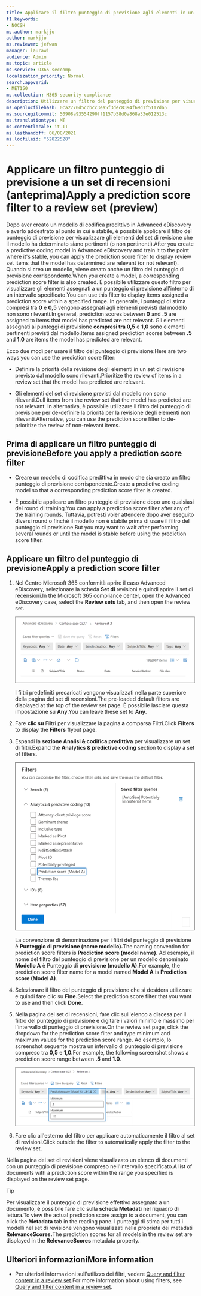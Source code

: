 ```yaml
---
title: Applicare il filtro punteggio di previsione agli elementi in un set di recensioni
f1.keywords:
- NOCSH
ms.author: markjjo
author: markjjo
ms.reviewer: jefwan
manager: laurawi
audience: Admin
ms.topic: article
ms.service: O365-seccomp
localization_priority: Normal
search.appverid:
- MET150
ms.collection: M365-security-compliance
description: Utilizzare un filtro del punteggio di previsione per visualizzare gli elementi che un modello di codifica predittivo prevede come pertinente o non pertinente.
ms.openlocfilehash: 0ca2770d5ccbcc3ea5f3dec8394f69d1f5117da5
ms.sourcegitcommit: 50908a93554290ff1157b58d0a868a33e012513c
ms.translationtype: MT
ms.contentlocale: it-IT
ms.lasthandoff: 06/08/2021
ms.locfileid: "52822528"
---
```

# <a name="apply-a-prediction-score-filter-to-a-review-set-preview"></a><span data-ttu-id="b70d4-103">Applicare un filtro punteggio di previsione a un set di recensioni (anteprima)</span><span class="sxs-lookup"><span data-stu-id="b70d4-103">Apply a prediction score filter to a review set (preview)</span></span>

<span data-ttu-id="b70d4-104">Dopo aver creato un modello di codifica predittivo in Advanced eDiscovery e averlo addestrato al punto in cui è stabile, è possibile applicare il filtro del punteggio di previsione per visualizzare gli elementi del set di revisione che il modello ha determinato siano pertinenti (o non pertinenti).</span><span class="sxs-lookup"><span data-stu-id="b70d4-104">After you create a predictive coding model in Advanced eDiscovery and train it to the point where it's stable, you can apply the prediction score filter to display review set items that the model has determined are relevant (or not relevant).</span></span> <span data-ttu-id="b70d4-105">Quando si crea un modello, viene creato anche un filtro del punteggio di previsione corrispondente.</span><span class="sxs-lookup"><span data-stu-id="b70d4-105">When you create a model, a corresponding prediction score filter is also created.</span></span> <span data-ttu-id="b70d4-106">È possibile utilizzare questo filtro per visualizzare gli elementi assegnati a un punteggio di previsione all'interno di un intervallo specificato.</span><span class="sxs-lookup"><span data-stu-id="b70d4-106">You can use this filter to display items assigned a prediction score within a specified range.</span></span> <span data-ttu-id="b70d4-107">In generale, i punteggi di stima compresi tra **0** e **0,5** vengono assegnati agli elementi previsti dal modello non sono rilevanti.</span><span class="sxs-lookup"><span data-stu-id="b70d4-107">In general, prediction scores between **0** and **.5** are assigned to items that model has predicted are not relevant.</span></span> <span data-ttu-id="b70d4-108">Gli elementi assegnati ai punteggi di previsione **compresi tra 0,5** e **1,0** sono elementi pertinenti previsti dal modello.</span><span class="sxs-lookup"><span data-stu-id="b70d4-108">Items assigned prediction scores between **.5** and **1.0** are items the model has predicted are relevant.</span></span>

<span data-ttu-id="b70d4-109">Ecco due modi per usare il filtro del punteggio di previsione:</span><span class="sxs-lookup"><span data-stu-id="b70d4-109">Here are two ways you can use the prediction score filter:</span></span>

- <span data-ttu-id="b70d4-110">Definire la priorità della revisione degli elementi in un set di revisione previsto dal modello sono rilevanti.</span><span class="sxs-lookup"><span data-stu-id="b70d4-110">Prioritize the review of items in a review set that the model has predicted are relevant.</span></span>

- <span data-ttu-id="b70d4-111">Gli elementi del set di revisione previsti dal modello non sono rilevanti.</span><span class="sxs-lookup"><span data-stu-id="b70d4-111">Cull items from the review set that the model has predicted are not relevant.</span></span> <span data-ttu-id="b70d4-112">In alternativa, è possibile utilizzare il filtro del punteggio di previsione per de-definire la priorità per la revisione degli elementi non rilevanti.</span><span class="sxs-lookup"><span data-stu-id="b70d4-112">Alternative, you can use the prediction score filter to de-prioritize the review of non-relevant items.</span></span>

## <a name="before-you-apply-a-prediction-score-filter"></a><span data-ttu-id="b70d4-113">Prima di applicare un filtro punteggio di previsione</span><span class="sxs-lookup"><span data-stu-id="b70d4-113">Before you apply a prediction score filter</span></span>

- <span data-ttu-id="b70d4-114">Creare un modello di codifica predittiva in modo che sia creato un filtro punteggio di previsione corrispondente.</span><span class="sxs-lookup"><span data-stu-id="b70d4-114">Create a predictive coding model so that a corresponding prediction score filter is created.</span></span>

- <span data-ttu-id="b70d4-115">È possibile applicare un filtro punteggio di previsione dopo uno qualsiasi dei round di training.</span><span class="sxs-lookup"><span data-stu-id="b70d4-115">You can apply a prediction score filter after any of the training rounds.</span></span> <span data-ttu-id="b70d4-116">Tuttavia, potresti voler attendere dopo aver eseguito diversi round o finché il modello non è stabile prima di usare il filtro del punteggio di previsione.</span><span class="sxs-lookup"><span data-stu-id="b70d4-116">But you may want to wait after performing several rounds or until the model is stable before using the prediction score filter.</span></span>

## <a name="apply-a-prediction-score-filter"></a><span data-ttu-id="b70d4-117">Applicare un filtro del punteggio di previsione</span><span class="sxs-lookup"><span data-stu-id="b70d4-117">Apply a prediction score filter</span></span>

1. <span data-ttu-id="b70d4-118">Nel Centro Microsoft 365 conformità aprire il caso Advanced eDiscovery, selezionare la scheda **Set di** revisioni e quindi aprire il set di recensioni.</span><span class="sxs-lookup"><span data-stu-id="b70d4-118">In the Microsoft 365 compliance center, open the Advanced eDiscovery case, select the **Review sets** tab, and then open the review set.</span></span>

   ![Fare clic su Filtri per visualizzare la pagina a comparsa Filtri](..\media\PredictionScoreFilter0.png)   

   <span data-ttu-id="b70d4-120">I filtri predefiniti precaricati vengono visualizzati nella parte superiore della pagina del set di recensioni.</span><span class="sxs-lookup"><span data-stu-id="b70d4-120">The pre-loaded default filters are displayed at the top of the review set page.</span></span> <span data-ttu-id="b70d4-121">È possibile lasciare questa impostazione su **Any**.</span><span class="sxs-lookup"><span data-stu-id="b70d4-121">You can leave these set to **Any**.</span></span>

2. <span data-ttu-id="b70d4-122">Fare **clic su** Filtri per visualizzare la pagina **a** comparsa Filtri.</span><span class="sxs-lookup"><span data-stu-id="b70d4-122">Click **Filters** to display the **Filters** flyout page.</span></span>

3. <span data-ttu-id="b70d4-123">Espandi la **sezione Analisi & codifica predittiva** per visualizzare un set di filtri.</span><span class="sxs-lookup"><span data-stu-id="b70d4-123">Expand the **Analytics & predictive coding** section to display a set of filters.</span></span>

      ![Filtro punteggio di previsione nella sezione Analisi & codifica predittiva](..\media\PredictionScoreFilter1.png)

   <span data-ttu-id="b70d4-125">La convenzione di denominazione per i filtri del punteggio di previsione è **Punteggio di previsione (nome modello).**</span><span class="sxs-lookup"><span data-stu-id="b70d4-125">The naming convention for prediction score filters is **Prediction score (model name)**.</span></span> <span data-ttu-id="b70d4-126">Ad esempio, il nome del filtro del punteggio di previsione per un modello denominato **Modello A** è Punteggio di **previsione (modello A).**</span><span class="sxs-lookup"><span data-stu-id="b70d4-126">For example, the prediction score filter name for a model named **Model A** is **Prediction score (Model A)**.</span></span>

4. <span data-ttu-id="b70d4-127">Selezionare il filtro del punteggio di previsione che si desidera utilizzare e quindi fare clic su **Fine.**</span><span class="sxs-lookup"><span data-stu-id="b70d4-127">Select the prediction score filter that you want to use and then click **Done**.</span></span>

5. <span data-ttu-id="b70d4-128">Nella pagina del set di recensioni, fare clic sull'elenco a discesa per il filtro del punteggio di previsione e digitare i valori minimo e massimo per l'intervallo di punteggio di previsione.</span><span class="sxs-lookup"><span data-stu-id="b70d4-128">On the review set page, click the dropdown for the prediction score filter and type minimum and maximum values for the prediction score range.</span></span> <span data-ttu-id="b70d4-129">Ad esempio, lo screenshot seguente mostra un intervallo di punteggio di previsione compreso tra **0,5** e **1,0.**</span><span class="sxs-lookup"><span data-stu-id="b70d4-129">For example, the following screenshot shows a prediction score range between **.5** and **1.0**.</span></span>

   ![Valori minimi e massimi per il filtro del punteggio di previsione](..\media\PredictionScoreFilter2.png)

6. <span data-ttu-id="b70d4-131">Fare clic all'esterno del filtro per applicare automaticamente il filtro al set di revisioni.</span><span class="sxs-lookup"><span data-stu-id="b70d4-131">Click outside the filter to automatically apply the filter to the review set.</span></span>

  <span data-ttu-id="b70d4-132">Nella pagina del set di revisioni viene visualizzato un elenco di documenti con un punteggio di previsione compreso nell'intervallo specificato.</span><span class="sxs-lookup"><span data-stu-id="b70d4-132">A list of documents with a prediction score within the range you specified is displayed on the review set page.</span></span> 

  > [!TIP]
  > <span data-ttu-id="b70d4-133">Per visualizzare il punteggio di previsione effettivo assegnato a un documento, è possibile fare clic sulla **scheda Metadati** nel riquadro di lettura.</span><span class="sxs-lookup"><span data-stu-id="b70d4-133">To view the actual prediction score assign to a document, you can click the **Metadata** tab in the reading pane.</span></span> <span data-ttu-id="b70d4-134">I punteggi di stima per tutti i modelli nel set di revisione vengono visualizzati nella proprietà dei metadati **RelevanceScores.**</span><span class="sxs-lookup"><span data-stu-id="b70d4-134">The prediction scores for all models in the review set are displayed in the **RelevanceScores** metadata property.</span></span>

## <a name="more-information"></a><span data-ttu-id="b70d4-135">Ulteriori informazioni</span><span class="sxs-lookup"><span data-stu-id="b70d4-135">More information</span></span>

- <span data-ttu-id="b70d4-136">Per ulteriori informazioni sull'utilizzo dei filtri, vedere [Query and filter content in a review set](review-set-search.md).</span><span class="sxs-lookup"><span data-stu-id="b70d4-136">For more information about using filters, see [Query and filter content in a review set](review-set-search.md).</span></span>
